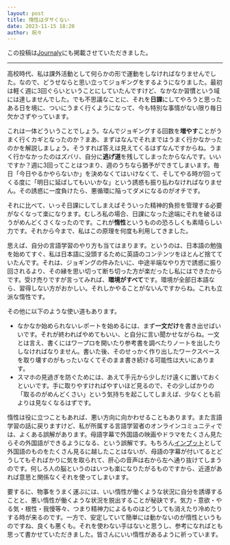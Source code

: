 ```yaml
---
layout: post
title: 惰性はダサくない
date: 2023-11-15 18:20
author: 祝々
---
```


この投稿は[Journaly][Journalyの投稿]にも掲載させていただきました。

---

高校時代、私は課外活動として何らかの形で運動をしなければなりませんでした。なので、どうせならと思い立ってジョギングをするようになりました。最初は軽く週に3回ぐらいということにしていたんですけど、なかなか習慣という域には達しませんでした。でも不思議なことに、それを**日課**にしてやろうと思ったある日を境に、ついにうまく行くようになって、今も特別な事情がない限り毎日欠かさずやっています。

これは一体どういうことでしょう。なんでジョギングする回数を**増やす**ことがうまく行くカギとなったのか？まあ、まずはなんでそれまではうまく行かなかったのかを解説しましょう。そうすれば答えは見えてくるはずなんですからね。うまく行かなかったのはズバリ、自分に**逃げ道**を残してしまったからなんです。いいですか？週に3回ってことはつまり、週のうちなら猶予ができてしまいます。毎日「今日やるかやらないか」を決めなくてはいけなくて、そしてやる時が回ってくる度に「明日に延ばしてもいいかな」という誘惑も振り払わなければなりません。その誘惑に一度負けたら、悪循環に陥ってダメになるのがオチです。

それに比べて、いっそ日課にしてしまえばそういった精神的負担を管理する必要がなくなって楽になります。むしろ私の場合、日課になった途端にそれを破るほうがめんどくさくなったのです。これが**惰性**というものの恐ろしくも素晴らしい力です。それから今まで、私はこの原理を何度も利用してきました。

思えば、自分の言語学習のやり方も当てはまります。というのは、日本語の勉強を始めてすぐ、私は日本語に没頭するために英語のコンテンツをほとんど捨てていたんです。それは、ジョギングの件みたいに、中途半端なやり方で誘惑に振り回されるより、その縁を思い切って断ち切った方が楽だったし私にはできたからです。受け売りですが言ってみれば、**環境がすべて**です。環境が全部日本語なら、習得しない方がおかしい。それしかやることがないんですからね。これも立派な惰性です。

その他に以下のような使い道もあります。

- なかなか始められないレポートを始めるには、まず**一文だけ**を書き出せばいいです。それが終わればやめてもいい、と自分に言い聞かせながらね。一文とは言え、書くにはワープロを開いたり参考書を調べたりノートを出したりしなければなりません。書いた後、そのせっかく作り出したワークスペースを取り壊すのがもったいなくてそのまま書き続ける可能性は大いにあります。
- スマホの見過ぎを防ぐためには、あえて手元から少しだけ遠くに置いておくといいです。手に取りやすければやすいほど見るので、その少しばかりの「取るのがめんどくさい」という気持ちを起こしてしまえば、少なくとも前よりは見なくなるはずです。

惰性は役に立つこともあれば、悪い方向に向かわせることもあります。また言語学習の話に戻りますけど、私が所属する言語学習者のオンラインコミュニティでは、よくある誤解があります。母語字幕で外国語の映画やドラマをたくさん見たらその外国語ができるようになる、という誤解です。もちろん[インプット][インプット仮説]として外国語のものをたくさん見るに越したことはないが、母語の字幕が付いてるとどうしてもそればかりに気を取られて、肝心の音声は右から左へ通り抜けてしまうのです。何しろ人の脳というのはいつも楽になりたがるものですから、近道があれば意思と関係なくそれを使ってしまいます。

要するに、物事をうまく運ぶには、いい惰性が働くような状況に自分を誘導することと、悪い惰性が働くような状況を脱出することが秘訣です。気力・意欲・やる気・根性・我慢等々、つまり精神力によるものはどうしても消えたり冷めたりする時が来るのです。一方で、安定していて簡単には動かないのが惰性というものですね、良くも悪くも。それを使わない手はないと思うし、参考になればとも思って書かせていただきました。皆さんにいい惰性があるように祈っています。

[Journalyの投稿]: https://journaly.com/post/34168
[インプット仮説]: https://ja.wikipedia.org/wiki/%E3%82%A4%E3%83%B3%E3%83%97%E3%83%83%E3%83%88%E4%BB%AE%E8%AA%AC
